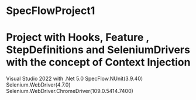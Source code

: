 # SpecFlowProject1
# Project with Hooks, Feature , StepDefinitions and SeleniumDrivers with the concept of Context Injection
Visual Studio 2022 with .Net 5.0
SpecFlow.NUnit(3.9.40)
Selenium.WebDriver(4.7.0)
Selenium.WebDriver.ChromeDriver(109.0.5414.7400)
